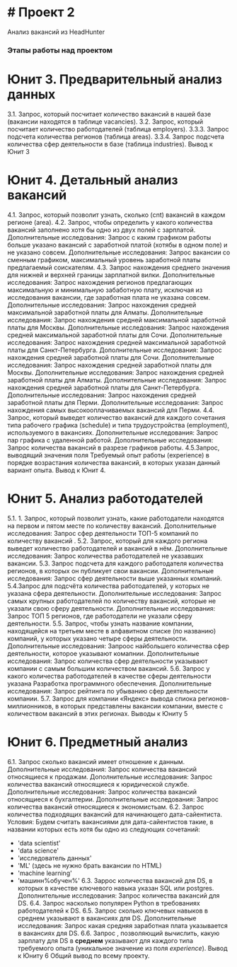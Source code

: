 # # Проект 2
Анализ вакансий из HeadHunter
### Этапы работы над проектом
# Юнит 3. Предварительный анализ данных
3.1. Запрос, который посчитает количество вакансий в нашей базе (вакансии находятся в таблице vacancies).
3.2. Запрос, который посчитает количество работодателей (таблица employers). 
3.3.3. Запрос  подсчета количества регионов (таблица areas).
3.3.4. Запрос подсчета количества сфер деятельности в базе (таблица industries).
Вывод к Юнит 3
# Юнит 4. Детальный анализ вакансий
4.1. Запрос, который позволит узнать, сколько (cnt) вакансий в каждом регионе (area).
4.2. Запрос, чтобы определить у какого количества вакансий заполнено хотя бы одно из двух полей с зарплатой.
 Дополнительные исследования: Запрос с каким  графиком работы больше указано вакансий с заработной платой (хотябы в одном поле) и не указано совсем.
Дополнительные исследования: Запрос   вакансии со сменным графиком, максимальный уровень заработной платы предлагаемый соискателям.
4.3. Запрос  нахождения среднего значения для нижней и верхней границы зарплатной вилки. 
Дополнительные исследования: Запрос нахождения  регионов предлагающих максимальную и минимальную забаботную плату, исключая из исследования вакансии, где заработная плата не указана совсем.
Дополнительные исследования: Запрос нахождения  средней максимальной заработной платы  для Алматы.
Дополнительные исследования: Запрос нахождения  средней максимальной заработной платы  для Москвы.
Дополнительные исследования: Запрос нахождения  средней максимальной заработной платы  для Сочи.
Дополнительные исследования: Запрос нахождения  средней максимальной заработной платы  для Санкт-Петербурга.
Дополнительные исследования: Запрос нахождения  средней  заработной платы  для Сочи.
Дополнительные исследования: Запрос нахождения  средней  заработной платы  для Москвы.
Дополнительные исследования: Запрос нахождения  средней  заработной платы  для Алматы.
Дополнительные исследования: Запрос нахождения  средней  заработной платы  для Санкт-Петербурга.
Дополнительные исследования: Запрос нахождения  средней  заработной платы  для Перми.
Дополнительные исследования: Запрос нахождения  самых высокооплачиваемых вакансий   для Перми.
4.4. Запрос, который выведет количество вакансий для каждого сочетания типа рабочего графика (schedule) и типа трудоустройства (employment), используемого в вакансиях.
Дополнительные исследования: Запрос пар  графика с удаленной работой.
Дополнительные исследования: Запрос количества вакансий в разрезе графиков работы.
4.5.Запрос, выводящий значения поля Требуемый опыт работы (experience) в порядке возрастания количества вакансий, в которых указан данный вариант опыта.
Вывод к Юнит 4.
# Юнит 5. Анализ работодателей
5.1. 1. Запрос, который позволит узнать, какие работодатели находятся на первом и пятом месте по количеству вакансий.
Дополнительные исследования: Запрос сфер деятельности ТОП-5 компаний по количеству вакансий .
5.2. Запрос, который для каждого региона выведет количество работодателей и вакансий в нём.
Дополнительные исследования: Запрос количества работодателей не указавших вакансии.
5.3. Запрос подсчета для каждого работодателя  количества регионов, в которых он публикует свои вакансии. 
Дополнительные исследования: Запрос сфер деятельности  выше  указанных компаний.
5.4.Запрос для подсчёта количества работодателей, у которых не указана сфера деятельности. 
Дополнительные исследования: Запрос  самых крупных работодателей по количеству вакансий, которые не указали свою сферу деятельности.
Дополнительные исследования: Запрос  ТОП 5  регионов, где работодатели не указали сферу деятельности.
5.5. Запрос, чтобы узнать название компании, находящейся на третьем месте в алфавитном списке (по названию) компаний, у которых указано четыре сферы деятельности. 
Дополнительные исследования: Запроос найбольшего количества сфер деятельности, которое указывают комапнии.
Дополнительные исследования: Запрос количества  сфер деятельности указывают компании с самым большим количеством вакансий.
5.6. Запрос  у какого количества работодателей в качестве сферы деятельности указана Разработка программного обеспечения.
Дополнительные исследования: Запрос  рейтинга по убыванию сфер деятельности компании.
5.7. Запрос для компании «Яндекс» вывода спиока регионов-миллионников, в которых представлены вакансии компании, вместе с количеством вакансий в этих регионах. 
Выводы к Юниту 5
# Юнит 6. Предметный анализ
6.1. Запрос сколько вакансий имеет отношение к данным.
Дополнительные исследования: Запрос количества вакансий относящиеся к продажам.
Дополнительные исследования: Запрос количества вакансий относящиеся к юридической службе.
Дополнительные исследования: Запрос количества вакансий относящиеся к бухгалтерии.
Дополнительные исследования: Запрос количества вакансий относящиеся к экономистьам.
6.2. Запрос количества подходящих вакансий для начинающего дата-сайентиста. Условия: Будем считать вакансиями для дата-сайентистов такие, в названии которых есть хотя бы одно из следующих сочетаний:
* 'data scientist'
* 'data science'
* 'исследователь данных'
* 'ML' (здесь не нужно брать вакансии по HTML)
* 'machine learning'
* 'машинн%обучен%'
6.3. Заррос количества вакансий для DS, в которых в качестве ключевого навыка указан SQL или postgres.
Дополнительные исследования: Запрос количества вакансий для DS.
6.4. Запрос  насколько популярен Python в требованиях работодателей к DS.
6.5. Запрос сколько ключевых навыков в среднем указывают в вакансиях для DS.
Дополнительные исследования: Запрос  какая средняя заработная плата указывается в вакансиях для  DS.
6.6. Запрос , позволяющий вычислить, какую зарплату для DS в **среднем** указывают для каждого типа требуемого опыта (уникальное значение из поля *experience*). 
Вывод к Юниту 6
Общий вывод по всему проекту.
